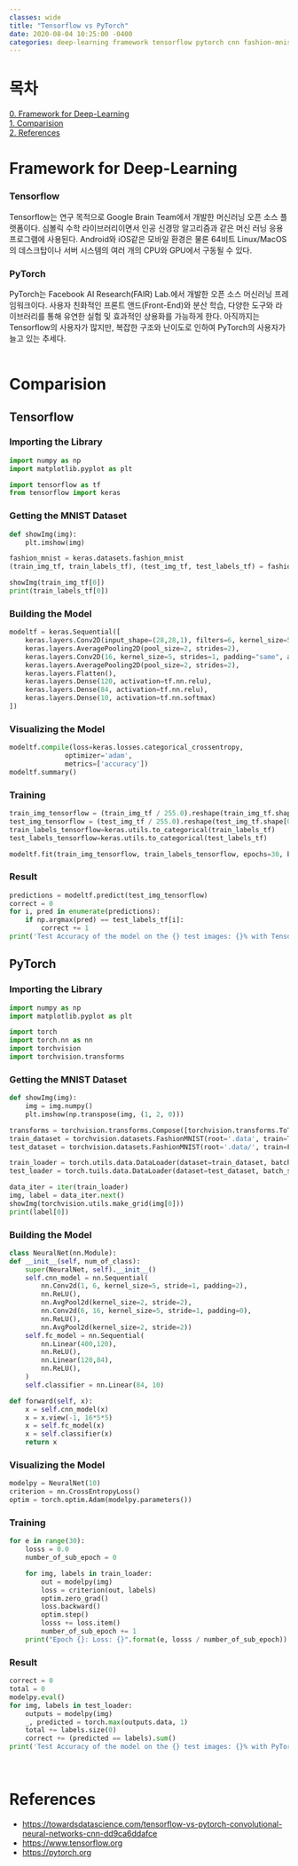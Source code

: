 ```yaml
---
classes: wide
title: "Tensorflow vs PyTorch"
date: 2020-08-04 10:25:00 -0400
categories: deep-learning framework tensorflow pytorch cnn fashion-mnist
---
```


# 목차
[0. Framework for Deep-Learning](#framework-for-deep-learning)   
[1. Comparision](#comparision)   
[2. References](#references)
<br>

# Framework for Deep-Learning
### Tensorflow
Tensorflow는 연구 목적으로 Google Brain Team에서 개발한 머신러닝 오픈 소스 플랫폼이다. 심볼릭 수학 라이브러리이면서 인공 신경망 알고리즘과 같은 머신 러닝 응용프로그램에 사용된다. Android와 iOS같은 모바일 환경은 물론 64비트 Linux/MacOS의 데스크탑이나 서버 시스템의 여러 개의 CPU와 GPU에서 구동될 수 있다. 

### PyTorch
PyTorch는 Facebook AI Research(FAIR) Lab.에서 개발한  오픈 소스 머신러닝 프레임워크이다. 사용자 친화적인 프론트 앤드(Front-End)와 분산 학습, 다양한 도구와 라이브러리를 통해 유연한 실험 및 효과적인 상용화를 가능하게 한다. 아직까지는 Tensorflow의 사용자가 많지만, 복잡한 구조와 난이도로 인하여 PyTorch의 사용자가 늘고 있는 추세다.   
<br>


# Comparision
## Tensorflow
### Importing the Library
```python
import numpy as np
import matplotlib.pyplot as plt

import tensorflow as tf
from tensorflow import keras
```
### Getting the MNIST Dataset
```python
def showImg(img):   
    plt.imshow(img)

fashion_mnist = keras.datasets.fashion_mnist
(train_img_tf, train_labels_tf), (test_img_tf, test_labels_tf) = fashion_mnist.load_data()

showImg(train_img_tf[0])
print(train_labels_tf[0])
```
### Building the Model
```python
modeltf = keras.Sequential([   
    keras.layers.Conv2D(input_shape=(28,28,1), filters=6, kernel_size=5, strides=1, padding="same", activation=tf.nn.relu),
    keras.layers.AveragePooling2D(pool_size=2, strides=2),
    keras.layers.Conv2D(16, kernel_size=5, strides=1, padding="same", activation=tf.nn.relu),
    keras.layers.AveragePooling2D(pool_size=2, strides=2),
    keras.layers.Flatten(),
    keras.layers.Dense(120, activation=tf.nn.relu),
    keras.layers.Dense(84, activation=tf.nn.relu),
    keras.layers.Dense(10, activation=tf.nn.softmax)
])
```
### Visualizing the Model
```python
modeltf.compile(loss=keras.losses.categorical_crossentropy,
              optimizer='adam',
              metrics=['accuracy'])
modeltf.summary()
```
### Training
```python
train_img_tensorflow = (train_img_tf / 255.0).reshape(train_img_tf.shape[0], 28, 28, 1)
test_img_tensorflow = (test_img_tf / 255.0).reshape(test_img_tf.shape[0], 28, 28 ,1)
train_labels_tensorflow=keras.utils.to_categorical(train_labels_tf)
test_labels_tensorflow=keras.utils.to_categorical(test_labels_tf)

modeltf.fit(train_img_tensorflow, train_labels_tensorflow, epochs=30, batch_size=32)
```
### Result
```python
predictions = modeltf.predict(test_img_tensorflow)
correct = 0
for i, pred in enumerate(predictions):
    if np.argmax(pred) == test_labels_tf[i]:
        correct += 1
print('Test Accuracy of the model on the {} test images: {}% with TensorFlow'.format(test_img_tf.shape[0], 100 * correct/test_img_tf.shape[0]))
```
## PyTorch
### Importing the Library
```python
import numpy as np
import matplotlib.pyplot as plt

import torch
import torch.nn as nn
import torchvision
import torchvision.transforms
```
### Getting the MNIST Dataset
```python
def showImg(img):   
    img = img.numpy()   
    plt.imshow(np.transpose(img, (1, 2, 0)))   

transforms = torchvision.transforms.Compose([torchvision.transforms.ToTensor])
train_dataset = torchvision.datasets.FashionMNIST(root='.data', train=True, transform=transforms, download=True)
test_dataset = torchvision.datasets.FashionMNIST(root='.data/', train=Fasle, transform=transforms, download=True)

train_loader = torch.utils.data.DataLoader(dataset=train_dataset, batch_size=32, shuffle=False)
test_loader = torch.tuils.data.DataLoader(dataset=test_dataset, batch_size=32, shuffle=False)

data_iter = iter(train_loader)
img, label = data_iter.next()
showImg(torchvision.utils.make_grid(img[0]))
print(label[0])
```
### Building the Model
```python
class NeuralNet(nn.Module):
def __init__(self, num_of_class):
    super(NeuralNet, self).__init__()
    self.cnn_model = nn.Sequential(
        nn.Conv2d(1, 6, kernel_size=5, stride=1, padding=2),
        nn.ReLU(),
        nn.AvgPool2d(kernel_size=2, stride=2),
        nn.Conv2d(6, 16, kernel_size=5, stride=1, padding=0),
        nn.ReLU(),
        nn.AvgPool2d(kernel_size=2, stride=2))
    self.fc_model = nn.Sequential(
        nn.Linear(400,120),
        nn.ReLU(),
        nn.Linear(120,84),
        nn.ReLU(),
    )
    self.classifier = nn.Linear(84, 10)

def forward(self, x):
    x = self.cnn_model(x)
    x = x.view(-1, 16*5*5)
    x = self.fc_model(x)
    x = self.classifier(x)
    return x
```
### Visualizing the Model
```python
modelpy = NeuralNet(10)
criterion = nn.CrossEntropyLoss()
optim = torch.optim.Adam(modelpy.parameters())
```
### Training
```python
for e in range(30):
    losss = 0.0
    number_of_sub_epoch = 0

    for img, labels in train_loader:
        out = modelpy(img)
        loss = criterion(out, labels)
        optim.zero_grad()
        loss.backward()
        optim.step()
        losss += loss.item()
        number_of_sub_epoch += 1
    print("Epoch {}: Loss: {}".format(e, losss / number_of_sub_epoch))
```
### Result
```python
correct = 0
total = 0
modelpy.eval()
for img, labels in test_loader:
    outputs = modelpy(img)
    _, predicted = torch.max(outputs.data, 1)
    total += labels.size(0)
    correct += (predicted == labels).sum()
print('Test Accuracy of the model on the {} test images: {}% with PyTorch'.format(total, 100 * correct // total))
```
<br>


# References
- https://towardsdatascience.com/tensorflow-vs-pytorch-convolutional-neural-networks-cnn-dd9ca6ddafce
- https://www.tensorflow.org
- https://pytorch.org
